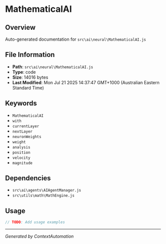 # MathematicalAI

## Overview
Auto-generated documentation for `src\ai\neural\MathematicalAI.js`

## File Information
- **Path**: `src\ai\neural\MathematicalAI.js`
- **Type**: code
- **Size**: 14016 bytes
- **Last Modified**: Mon Jul 21 2025 14:37:47 GMT+1000 (Australian Eastern Standard Time)

## Keywords
- `MathematicalAI`
- `with`
- `currentLayer`
- `nextLayer`
- `neuronWeights`
- `weight`
- `analysis`
- `position`
- `velocity`
- `magnitude`

## Dependencies
- `src\ai\agents\AIAgentManager.js`
- `src\utils\math\MathEngine.js`

## Usage
```javascript
// TODO: Add usage examples
```

---
*Generated by ContextAutomation*
